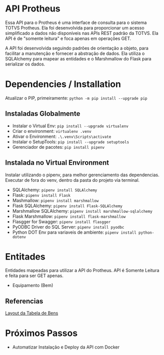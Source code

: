 # API Protheus

Essa API para o Protheus é uma interface de consulta para o sistema TOTVS Protheus. 
Ela foi desenvolvida para proporcionar um acesso simplificado a dados não disponíveis nas APIs REST 
padrão da TOTVS. Ela API é de "somente leitura" e foca apenas em operações GET.

A API foi desenvolvida seguindo padrões de orientação a objeto, para facilitar a manutenção e
fornecer a abstração de dados. Ela utiliza o SQLAlchemy para mapear as entidades e o Marshmallow do Flask para
serializar os dados.

# Dependencies / Installation
Atualizar o PIP, primeiramente: `python -m pip install --upgrade pip`

## Instaladas Globalmente
- Instalar o Virtual Env: `pip install --upgrade virtualenv`
- Criar o environment: `virtualenv .venv`
- Ativar o Environment: `.\.venv\Scripts\activate`
- Instalar o SetupTools: `pip install --upgrade setuptools`
- Gerenciador de pacotes: `pip install pipenv`

## Instalada no Virtual Environment
Instalar utilizando o pipenv, para melhor gerenciamento das dependencias.
Executar de fora do venv, dentro da pasta do projeto via terminal.

- SQLAlchemy: `pipenv install SQLAlchemy`
- Flask: `pipenv install Flask`
- Mashmallow: `pipenv install marshmallow`
- Flask SQLAlchemy: `pipenv install Flask-SQLAlchemy`
- Marshmallow SQLAlchemy: `pipenv install marshmallow-sqlalchemy`
- Flask Marshmallow: `pipenv install flask-marshmallow`
- Flasgger for Swagger: `pipenv install flasgger`
- PyODBC Driver do SQL Server: `pipenv install pyodbc`
- Python DOT Env para variaveis de ambiente: `pipenv install python-dotenv`

# Entitades

Entidades mapeadas para utilizar a API do Protheus.
API é Somente Leitura e feita para ser GET apenas.

- Equipamento (Bem)

## Referencias

[Layout da Tabela de Bens](https://shorturl.at/tvF19)

# Próximos Passos

- Automatizar Instalação e Deploy da API com Docker
